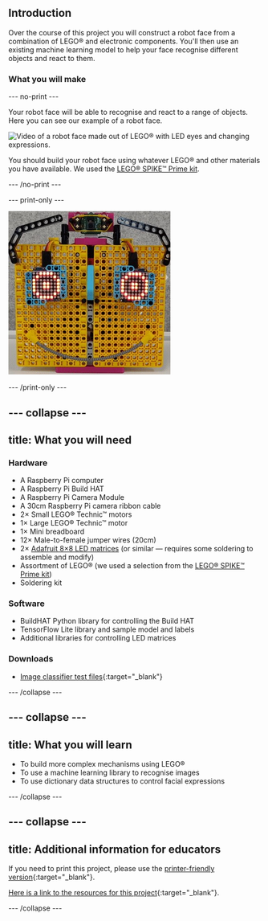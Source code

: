 ## Introduction

Over the course of this project you will construct a robot face from a combination of LEGO® and electronic components. You'll then use an existing machine learning model to help your face recognise different objects and react to them. 

### What you will make

--- no-print ---

Your robot face will be able to recognise and react to a range of objects. Here you can see our example of a robot face.

![Video of a robot face made out of LEGO® with LED eyes and changing expressions.](images/robot_face.gif)

You should build your robot face using whatever LEGO® and other materials you have available. We used the [LEGO® SPIKE™ Prime kit](https://education.lego.com/en-gb/product/spike-prime).

--- /no-print ---

--- print-only ---

![Picture of the completed project: a robot face made out of LEGO® with LED eyes and a smiling expression.](images/robot_face.jpg)

--- /print-only ---

--- collapse ---
---
title: What you will need
---
### Hardware

+ A Raspberry Pi computer
+ A Raspberry Pi Build HAT
+ A Raspberry Pi Camera Module
+ A 30cm Raspberry Pi camera ribbon cable
+ 2× Small LEGO® Technic™ motors
+ 1× Large LEGO® Technic™ motor
+ 1× Mini breadboard
+ 12× Male-to-female jumper wires (20cm)
+ 2× [Adafruit 8×8 LED matrices](https://www.adafruit.com/product/1049) (or similar — requires some soldering to assemble and modify)
+ Assortment of LEGO® (we used a selection from the [LEGO® SPIKE™ Prime kit](https://education.lego.com/en-gb/product/spike-prime))
+ Soldering kit

### Software

+ BuildHAT Python library for controlling the Build HAT
+ TensorFlow Lite library and sample model and labels
+ Additional libraries for controlling LED matrices

### Downloads

+ [Image classifier test files](http://rpf.io/p/en/lego-robot-face-go){:target="_blank"}

--- /collapse ---

--- collapse ---
---
title: What you will learn
---

+ To build more complex mechanisms using LEGO®
+ To use a machine learning library to recognise images
+ To use dictionary data structures to control facial expressions

--- /collapse ---

--- collapse ---
---
title: Additional information for educators
---

If you need to print this project, please use the [printer-friendly version](https://projects.raspberrypi.org/en/projects/robot-face/print){:target="_blank"}.

[Here is a link to the resources for this project](http://rpf.io/p/en/robot-face-go){:target="_blank"}.

--- /collapse ---
